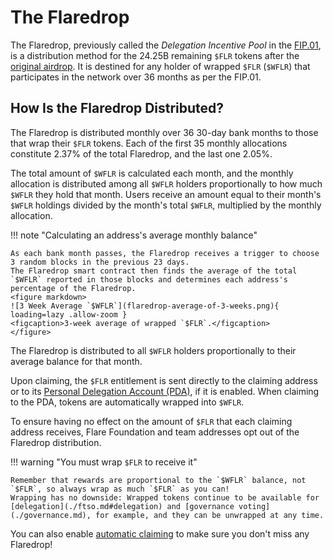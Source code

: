 # The Flaredrop

The Flaredrop, previously called the _Delegation Incentive Pool_ in the [FIP.01](https://flare.network/fip01/), is a distribution method for the 24.25B remaining `$FLR` tokens after the [original airdrop](./flare-launch-process.md#definitions).
It is destined for any holder of wrapped `$FLR` (`$WFLR`) that participates in the network over 36 months as per the FIP.01.

## How Is the Flaredrop Distributed?

The Flaredrop is distributed monthly over 36 30-day bank months to those that wrap their `$FLR` tokens.
Each of the first 35 monthly allocations constitute 2.37% of the total Flaredrop, and the last one 2.05%.

The total amount of `$WFLR` is calculated each month, and the monthly allocation is distributed among all `$WFLR` holders proportionally to how much `$WFLR` they hold that month.
Users receive an amount equal to their month's `$WFLR` holdings divided by the month's total `$WFLR`, multiplied by the monthly allocation.

!!! note "Calculating an address's average monthly balance"

    As each bank month passes, the Flaredrop receives a trigger to choose 3 random blocks in the previous 23 days.
    The Flaredrop smart contract then finds the average of the total `$WFLR` reported in those blocks and determines each address's percentage of the Flaredrop.
    <figure markdown>
    ![3 Week Average `$WFLR`](flaredrop-average-of-3-weeks.png){ loading=lazy .allow-zoom }
    <figcaption>3-week average of wrapped `$FLR`.</figcaption>
    </figure>

The Flaredrop is distributed to all `$WFLR` holders proportionally to their average balance for that month.

Upon claiming, the `$FLR` entitlement is sent directly to the claiming address or to its [Personal Delegation Account (PDA)](./personal-delegation-account.md), if it is enabled.
When claiming to the PDA, tokens are automatically wrapped into `$WFLR`.

To ensure having no effect on the amount of `$FLR` that each claiming address receives, Flare Foundation and team addresses opt out of the Flaredrop distribution.

!!! warning "You must wrap `$FLR` to receive it"

    Remember that rewards are proportional to the `$WFLR` balance, not `$FLR`, so always wrap as much `$FLR` as you can!
    Wrapping has no downside: Wrapped tokens continue to be available for [delegation](./ftso.md#delegation) and [governance voting](./governance.md), for example, and they can be unwrapped at any time.

You can also enable [automatic claiming](./automatic-claiming.md) to make sure you don't miss any Flaredrop!
